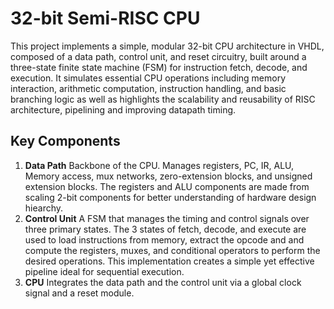 # 32-bit Semi-RISC CPU
This project implements a simple, modular 32-bit CPU architecture in VHDL, composed of a data path, control unit, and reset circuitry, built around a three-state finite state machine (FSM) for instruction fetch, decode, and execution. It simulates essential CPU operations including memory interaction, arithmetic computation, instruction handling, and basic branching logic as well as highlights the scalability and reusability of RISC architecture, pipelining and improving datapath timing. 

## Key Components
1. **Data Path**
Backbone of the CPU. Manages registers, PC, IR, ALU, Memory access, mux networks, zero-extension blocks, and unsigned extension blocks. The registers and ALU components are made from scaling 2-bit components for better understanding of hardware design hiearchy. 
2. **Control Unit**
A FSM that manages the timing and control signals over three primary states. The 3 states of fetch, decode, and execute are used to load instructions from memory, extract the opcode and and compute the registers, muxes, and conditional operators to perform the desired operations. This implementation creates a simple yet effective pipeline ideal for sequential execution. 
3. **CPU**
Integrates the data path and the control unit via a global clock signal and a reset module. 

